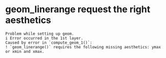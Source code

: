 # geom_linerange request the right aesthetics

    Problem while setting up geom.
    i Error occurred in the 1st layer.
    Caused by error in `compute_geom_1()`:
    ! `geom_linerange()` requires the following missing aesthetics: ymax or xmin and xmax.


